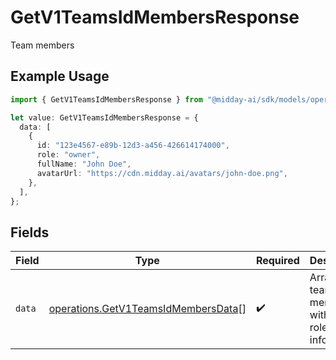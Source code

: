 # GetV1TeamsIdMembersResponse

Team members

## Example Usage

```typescript
import { GetV1TeamsIdMembersResponse } from "@midday-ai/sdk/models/operations";

let value: GetV1TeamsIdMembersResponse = {
  data: [
    {
      id: "123e4567-e89b-12d3-a456-426614174000",
      role: "owner",
      fullName: "John Doe",
      avatarUrl: "https://cdn.midday.ai/avatars/john-doe.png",
    },
  ],
};
```

## Fields

| Field                                                                                      | Type                                                                                       | Required                                                                                   | Description                                                                                |
| ------------------------------------------------------------------------------------------ | ------------------------------------------------------------------------------------------ | ------------------------------------------------------------------------------------------ | ------------------------------------------------------------------------------------------ |
| `data`                                                                                     | [operations.GetV1TeamsIdMembersData](../../models/operations/getv1teamsidmembersdata.md)[] | :heavy_check_mark:                                                                         | Array of team members with their roles and information                                     |